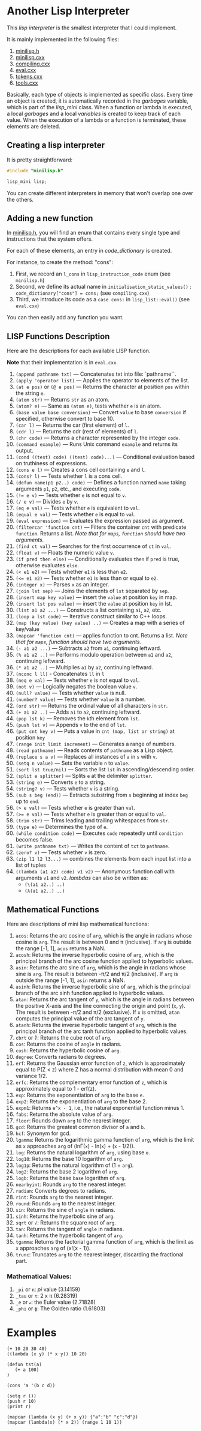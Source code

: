 # Another Lisp Interpreter

This _lisp interpreter_ is the smallest interpreter that I could implement.

It is mainly implemented in the following files:

1. [minilisp.h](https://github.com/naver/lispe/tree/master/editor/include/minilisp.h)
1. [minilisp.cxx](https://github.com/naver/lispe/tree/master/editor/src/minilisp.cxx)
1. [compiling.cxx](https://github.com/naver/lispe/tree/master/editor/src/compiling.cxx)
1. [eval.cxx](https://github.com/naver/lispe/tree/master/editor/src/eval.cxx)
1. [tokens.cxx](https://github.com/naver/lispe/tree/master/editor/src/tokens.cxx)
1. [tools.cxx](https://github.com/naver/lispe/tree/master/editor/src/tools.cxx)

Basically, each type of objects is implemented as specific class.
Every time an object is created, it is automatically recorded in the _garbages_ variable, which is part of the *lisp_mini* class.
When a function or lambda is executed, a local _garbages_ and a local _variables_ is created to keep track of each value.
When the execution of a lambda or a function is terminated, these elements are deleted.

## Creating a lisp interpreter

It is pretty straightforward:

```C++
#include "minilisp.h"

lisp_mini lisp;
```

You can create different interpreters in memory that won't overlap one over the others.

## Adding a new function

In [minilisp.h](https://github.com/naver/lispe/tree/master/editor/include/minilisp.h), you will find an enum that contains every single type and instructions that the system offers.

For each of these elements, an entry in *code_dictionary* is created.

For instance, to create the method: "cons":

1. First, we record an `l_cons` in `lisp_instruction_code` enum (see `minilisp.h`)
1. Second, we define its actual name in `initialisation_static_values()` : `code_dictionary["cons"] = cons;` (see `compiling.cxx`)
1. Third, we introduce its code as a `case cons:` in `lisp_list::eval()` (see `eval.cxx`)

You can then easily add any function you want.

## LISP Functions Description

Here are the descriptions for each available LISP function.

**Note** that their implementation is in `eval.cxx`.

1. `(append pathname txt)` — Concatenates txt into file: `pathname``.
1. `(apply 'operator list)` — Applies the operator to elements of the list.
1. `(at e pos)` or `(@ e pos)` — Returns the character at position `pos` within the string `e`.
1. `(atom str)` — Returns `str` as an atom.
1. `(atom? e)` — Same as `(atom e)`, tests whether `e` is an atom.
1. `(base value base conversion)` — Convert `value` to base `conversion` if specified, otherwise convert to base 10.
1. `(car l)` — Returns the car (first element) of  `l`.
1. `(cdr l)` — Returns the cdr (rest of elements) of  `l`.
1. `(chr code)` — Returns a character represented by the integer `code`.
1. `(command example)` — Runs Unix command `example` and returns its output.
1. `(cond ((test) code) ((test) code)...)` — Conditional evaluation based on truthiness of expressions.
1. `(cons e l)` — Creates a cons cell containing `e` and `l`.
1. `(cons? l)` — Tests whether `l` is a cons cell.
1. `(defun name(p1 p2..) code)` — Defines a function named `name` taking arguments `p1`, `p2`, etc., and executing `code`.
1. `(!= e v)` — Tests whether `e` is not equal to `v`.
1. `(/ e v)` — Divides `e` by `v`.
1. `(eq e val)` — Tests whether `e` is equivalent to `val`.
1. `(equal e val)` — Tests whether `e` is equal to `val`.
1. `(eval expression)` — Evaluates the expression passed as argument.
1. `(filtercar 'function cnt)` — Filters the container `cnt` with predicate `function`. Returns a list. *Note that for `maps`, `function` should have two arguments.*
1. `(find ct val)` — Searches for the first occurrence of `ct` in `val`.
1. `(float v)` — Floats the numeric value `v`.
1. `(if pred then else)` — Conditionally evaluates `then` if `pred` is true, otherwise evaluates `else`.
1. `(< e1 e2)` — Tests whether `e1` is less than `e2`.
1. `(<= e1 e2)` — Tests whether `e1` is less than or equal to `e2`.
1. `(integer x)` — Parses `x` as an integer.
1. `(join lst sep)` — Joins the elements of `lst` separated by `sep`.
1. `(insert map key value)` — insert the `value` at position `key` in map.
1. `(insert lst pos value)` — insert the `value` at position `key` in lst.
1. `(list a1 a2 ...)` — Constructs a list containing `a1`, `a2`, etc.
1. `(loop a lst code)` — Iterative construct similar to C++ loops.
1. `(map (key value) (key value) ..)` — Creates a map with a series of key/value
1. `(mapcar 'function cnt)` — applies function to cnt. Returns a list. *Note that for `maps`, function should have two arguments.*
1. `(- a1 a2 ...)` — Subtracts `a2` from `a1`, continuing leftward.
1. `(% a1 a2 ..)` — Performs modulo operation between `a1` and `a2`, continuing leftward.
1. `(* a1 a2 ..)` — Multiplies `a1` by `a2`, continuing leftward.
1. `(nconc l ll)` - Concatenates `ll` in `l`
1. `(neq e val)` — Tests whether `e` is not equal to `val`.
1. `(not v)` — Logically negates the boolean value `v`.
1. `(null? value)` — Tests whether `value` is null.
1. `(number? value)` — Tests whether `value` is a number.
1. `(ord str)` — Returns the ordinal value of all characters in `str`.
1. `(+ a1 a2 ..)` — Adds `a1` to `a2`, continuing leftward.
1. `(pop lst k)` — Removes the `k`th element from `lst`.
1. `(push lst v)` — Appends `v` to the end of `lst`.
1. `(put cnt key v)` — Puts a value in `cnt (map, list or string)` at position `key`
1. `(range init limit increment)` — Generates a range of numbers.
1. `(read pathname)` — Reads contents of `pathname` as a Lisp object.
1. `(replace s a v)` — Replaces all instances of `a` in `s` with `v`.
1. `(setq n value)` — Sets the variable `n` to `value`.
1. `(sort lst true/nil)` — Sorts the list `lst` in ascending/descending order.
1. `(split e splitter)` — Splits `e` at the delimiter `splitter`.
1. `(string e)` — Converts `e` to a string.
1. `(string? v)` — Tests whether `v` is a string.
1. `(sub s beg (end))` — Extracts substring from `s` beginning at index `beg` up to `end`.
1. `(> e val)` — Tests whether `e` is greater than `val`.
1. `(>= e val)` — Tests whether `e` is greater than or equal to `val`.
1. `(trim str)` — Trims leading and trailing whitespaces from `str`.
1. `(type e)` — Determines the type of `e`.
1. `(while condition code)` — Executes `code` repeatedly until `condition` becomes false.
1. `(write pathname txt)` — Writes the content of `txt` to `pathname`.
1. `(zero? v)` — Tests whether `v` is zero.
1. `(zip l1 l2 l3...)` — combines the elements from each input list into a list of tuples
1. `((lambda (a1 a2) code) v1 v2)` — Anonymous function call with arguments `v1` and `v2`. *lambdas* can also be written as:
    - `(\(a1 a2..) ..)`
    - `(λ(a1 a2..) ..)`


## Mathematical Functions

Here are descriptions of mini lisp mathematical functions:

1. `acos`: Returns the arc cosine of `arg`, which is the angle in radians whose cosine is `arg`. The result is between 0 and π (inclusive). If `arg` is outside the range [-1, 1], `acos` returns a NaN.
1. `acosh`: Returns the inverse hyperbolic cosine of `arg`, which is the principal branch of the arc cosine function applied to hyperbolic values.
1. `asin`: Returns the arc sine of `arg`, which is the angle in radians whose sine is `arg`. The result is between -π/2 and π/2 (inclusive). If `arg` is outside the range [-1, 1], `asin` returns a NaN.
1. `asinh`: Returns the inverse hyperbolic sine of `arg`, which is the principal branch of the arc sinh function applied to hyperbolic values.
1. `atan`: Returns the arc tangent of `y`, which is the angle in radians between the positive X-axis and the line connecting the origin and point (`x`, `y`). The result is between -π/2 and π/2 (exclusive). If `x` is omitted, `atan` computes the principal value of the arc tangent of `y`.
1. `atanh`: Returns the inverse hyperbolic tangent of `arg`, which is the principal branch of the arc tanh function applied to hyperbolic values.
1. `cbrt` or `∛`: Returns the cube root of `arg`.
1. `cos`: Returns the cosine of `angle` in radians.
1. `cosh`: Returns the hyperbolic cosine of `arg`.
1. `degree`: Converts radians to degrees.
1. `erf`: Returns the Gaussian error function of `z`, which is approximately equal to P(Z < z) where Z has a normal distribution with mean 0 and variance 1/2.
1. `erfc`: Returns the complementary error function of `z`, which is approximately equal to 1 - erf(z).
1. `exp`: Returns the exponentiation of `arg` to the base `e`.
1. `exp2`: Returns the exponentiation of `arg` to the base 2.
1. `expm1`: Returns `e^x - 1`, i.e., the natural exponential function minus 1.
1. `fabs`: Returns the absolute value of `arg`.
1. `floor`: Rounds down `arg` to the nearest integer.
1. `gcd`: Returns the greatest common divisor of `a` and `b`.
1. `hcf`: Synonym for gcd.
1. `lgamma`: Returns the logarithmic gamma function of `arg`, which is the limit as `x` approaches `arg` of (lnΓ(`x`) - ln(`x`) + (`x` - 1/2)).
1. `log`: Returns the natural logarithm of `arg`, using base `e`.
1. `log10`: Returns the base 10 logarithm of `arg`.
1. `log1p`: Returns the natural logarithm of (1 + `arg`).
1. `log2`: Returns the base 2 logarithm of `arg`.
1. `logb`: Returns the base `base` logarithm of `arg`.
1. `nearbyint`: Rounds `arg` to the nearest integer.
1. `radian`: Converts degrees to radians.
1. `rint`: Rounds `arg` to the nearest integer.
1. `round`: Rounds `arg` to the nearest integer.
1. `sin`: Returns the sine of `angle` in radians.
1. `sinh`: Returns the hyperbolic sine of `arg`.
1. `sqrt` or `√`: Returns the square root of `arg`.
1. `tan`: Returns the tangent of `angle` in radians.
1. `tanh`: Returns the hyperbolic tangent of `arg`.
1. `tgamma`: Returns the factorial gamma function of `arg`, which is the limit as `x` approaches `arg` of (x!(x - 1)).
1. `trunc`: Truncates `arg` to the nearest integer, discarding the fractional part.


### Mathematical Values:

1. `_pi` or `π`: _pi_ value (3.14159)
1. `_tau` or `τ`: 2 x π (6.28319)
1. `_e` or `ℯ`: the Euler value (2.71828)
1. `_phi` or `ϕ`: The Golden ratio (1.61803)

# Examples

```Lisp
(+ 10 20 30 40)
((lambda (x y) (* x y)) 10 20)

(defun tst(a)
   (+ a 100)
)

(cons 'a '(b c d))

(setq r ())
(push r 10)
(print r)

(mapcar (lambda (x y) (+ x y)) {"a":"b" "c":"d"})
(mapcar (lambda(x) (* x 2)) (range 1 10 1))
```

